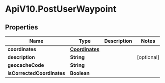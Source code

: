 # ApiV10.PostUserWaypoint

## Properties

Name | Type | Description | Notes
------------ | ------------- | ------------- | -------------
**coordinates** | [**Coordinates**](Coordinates.md) |  | 
**description** | **String** |  | [optional] 
**geocacheCode** | **String** |  | 
**isCorrectedCoordinates** | **Boolean** |  | 


